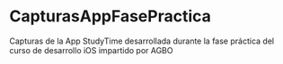 # CapturasAppFasePractica
Capturas de la App StudyTime desarrollada durante la fase práctica del curso de desarrollo iOS impartido por AGBO
